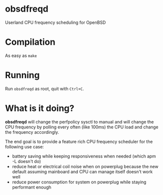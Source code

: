 # obsdfreqd

Userland CPU frequency scheduling for OpenBSD

# Compilation

As easy as `make`

# Running

Run `obsdfreqd` as root, quit with `Ctrl+C`.

# What is it doing?

**obsdfreqd** will change the perfpolicy sysctl to manual and will change the CPU frequency by polling every often (like 100ms) the CPU load and change the frequency accordingly.

The end goal is to provide a feature rich CPU frequency scheduler for the following use case:

- battery saving while keeping responsiveness when needed (which apm -L doesn't do)
- reduce heat or electrical coil noise when on powerplug because the new default assuming mainboard and CPU can manage itself doesn't work well
- reduce power consumption for system on powerplug while staying performant enough
